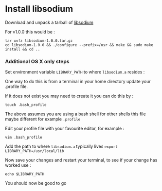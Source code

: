 # Install libsodium

Download and unpack a tarball of [libsodium](https://download.libsodium.org/libsodium/releases/)

For v1.0.0 this would be :
```
tar xvfz libsodium-1.0.0.tar.gz
cd libsodium-1.0.0 && ./configure --prefix=/usr && make && sudo make install && cd ..
```
### Additional OS X only steps

Set environment variable `LIBRARY_PATH` to where `libsodium.a` resides :

One way to do this is from a terminal in your home directory update your .profile file.

If it does not exist you may need to create it you can do this by :
```
touch .bash_profile
```
The above assumes you are using a bash shell for other shells this file maybe different for example `.profile`

Edit your profile file with your favourite editor, for example :
```
vim .bash_profile
```

Add the path to where `libsodium.a` typically lives `export LIBRARY_PATH=/usr/local/lib` 

Now save your changes and restart your terminal, to see if your change has worked use :
```
echo $LIBRARY_PATH
```

You should now be good to go





